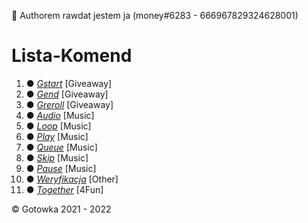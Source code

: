 
 🔧 Authorem rawdat jestem ja (money#6283 - 666967829324628001)
 
# Lista-Komend

1. ● *[Gstart](https://github.com/Gotowka/rawdaty-beta/blob/main/giveaway/gstart.json)* [Giveaway]
2. ● *[Gend](https://github.com/Gotowka/rawdaty-beta/blob/main/giveaway/gend.json)* [Giveaway]
3. ● *[Greroll](https://github.com/Gotowka/rawdaty-beta/blob/main/giveaway/greroll.json)* [Giveaway]
4. ● *[Audio](https://github.com/Gotowka/rawdaty-beta/blob/main/music/audio.json)* [Music]
5. ● *[Loop](https://github.com/Gotowka/rawdaty-beta/blob/main/music/loop.json)* [Music]
6. ● *[Play](https://github.com/Gotowka/rawdaty-beta/blob/main/music/play.json)* [Music]
7. ● *[Queue](https://github.com/Gotowka/rawdaty-beta/blob/main/music/queue.json)* [Music]
8. ● *[Skip](https://github.com/Gotowka/rawdaty-beta/blob/main/music/skip.json)* [Music]
9. ● *[Pause](https://github.com/Gotowka/rawdaty-beta/blob/main/music/pause.json)* [Music]
10. ● *[Weryfikacja](https://github.com/Gotowka/rawdaty-beta/blob/main/music/weryfikacja.json)* [Other]
11. ● *[Together](https://github.com/Gotowka/rawdaty-beta/blob/main/music/together.json)* [4Fun]


 ©️ Gotowka 2021 - 2022
